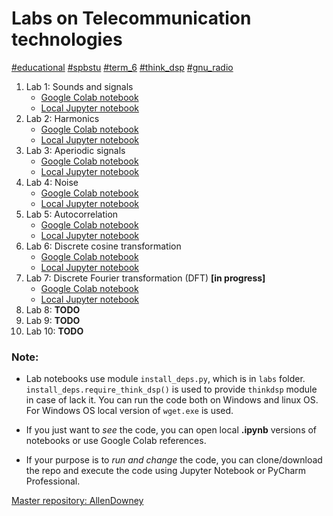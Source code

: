 # Labs on Telecommunication technologies

[#educational]()
[#spbstu]()
[#term_6]()
[#think_dsp]()
[#gnu_radio]()

1. Lab 1: Sounds and signals
    * [Google Colab notebook](https://colab.research.google.com/github/dee-tree/telecom-labs/blob/master/labs/lab1/lab1.ipynb)
    * [Local Jupyter notebook](./labs/lab1/lab1.ipynb)
2. Lab 2: Harmonics
    * [Google Colab notebook](https://colab.research.google.com/github/dee-tree/telecom-labs/blob/master/labs/lab2/lab2.ipynb)
    * [Local Jupyter notebook](./labs/lab2/lab2.ipynb)
3. Lab 3: Aperiodic signals
    * [Google Colab notebook](https://colab.research.google.com/github/dee-tree/telecom-labs/blob/master/labs/lab3/lab3.ipynb)
    * [Local Jupyter notebook](./labs/lab3/lab3.ipynb)
4. Lab 4: Noise
   * [Google Colab notebook](https://colab.research.google.com/github/dee-tree/telecom-labs/blob/master/labs/lab4/lab4.ipynb)
   * [Local Jupyter notebook](./labs/lab4/lab4.ipynb)
5. Lab 5: Autocorrelation
   * [Google Colab notebook](https://colab.research.google.com/github/dee-tree/telecom-labs/blob/master/labs/lab5/lab5.ipynb)
   * [Local Jupyter notebook](./labs/lab5/lab5.ipynb)
6. Lab 6: Discrete cosine transformation
   * [Google Colab notebook](https://colab.research.google.com/github/dee-tree/telecom-labs/blob/master/labs/lab6/lab6.ipynb)
   * [Local Jupyter notebook](./labs/lab6/lab6.ipynb)
7. Lab 7: Discrete Fourier transformation (DFT) **[in progress]**
   * [Google Colab notebook](https://colab.research.google.com/github/dee-tree/telecom-labs/blob/master/labs/lab7/lab7.ipynb)
   * [Local Jupyter notebook](./labs/lab7/lab7.ipynb)
8. Lab 8: **TODO**
9. Lab 9: **TODO**
10. Lab 10: **TODO**
### Note:

* Lab notebooks use module `install_deps.py`, which is in `labs` folder.
`install_deps.require_think_dsp()` is used to provide `thinkdsp` module in case of lack it. You can run the code both on 
Windows and linux OS. For Windows OS local version of `wget.exe` is used.

* If you just want to *see* the code, you can open local **.ipynb** versions of notebooks or use Google Colab references.

* If your purpose is to *run and change* the code, you can clone/download the repo and execute the code using Jupyter Notebook or PyCharm Professional.


[Master repository: AllenDowney](https://github.com/AllenDowney/ThinkDSP)
